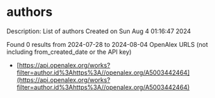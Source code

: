 # authors
Description: List of authors
Created on Sun Aug  4 01:16:47 2024

Found 0 results from 2024-07-28 to 2024-08-04
OpenAlex URLS (not including from_created_date or the API key)
- [https://api.openalex.org/works?filter=author.id%3Ahttps%3A//openalex.org/A5003442464](https://api.openalex.org/works?filter=author.id%3Ahttps%3A//openalex.org/A5003442464)

